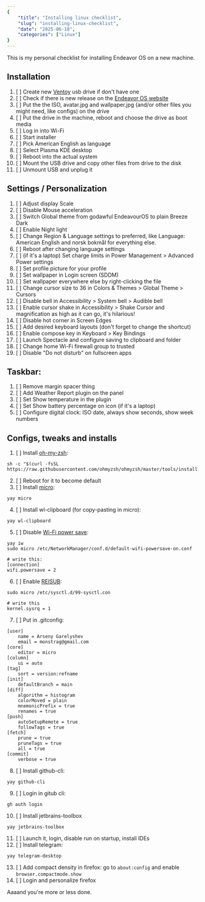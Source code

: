```yaml
---
{
    "title": "Installing linux checklist",
    "slug": "installing-linux-checklist",
    "date": "2025-06-18",
    "categories": ["Linux"]
}
---
```


This is my personal checklist for installing Endeavor OS on a new machine.

## Installation

1. [ ] Create new [Ventoy](https://www.ventoy.net/en/index.html) usb drive if don't have one
2. [ ] Check if there is new release on the [Endeavor OS website](https://endeavouros.com)
3. [ ] Put the the ISO, avatar.jpg and wallpaper.jpg (and/or other files you might need, like configs) on the drive
4. [ ] Put the drive in the machine, reboot and choose the drive as boot media
5. [ ] Log in into Wi-Fi
6. [ ] Start installer
7. [ ] Pick American English as language
8. [ ] Select Plasma KDE desktop
9. [ ] Reboot into the actual system
10. [ ] Mount the USB drive and copy other files from drive to the disk
11. [ ] Unmount USB and unplug it

## Settings / Personalization

1. [ ] Adjust display Scale
2. [ ] Disable Mouse acceleration
3. [ ] Switch Global theme from godawful EndeavourOS to plain Breeze Dark
4. [ ] Enable Night light
5. [ ] Change Region & Language settings to preferred, like Language: American English and norsk bokmål for everything else.
6. [ ] Reboot after changing language settings
7. [ ] (if it's a laptop) Set charge limits in Power Management > Advanced Power settings
8. [ ] Set profile picture for your profile
9. [ ] Set wallpaper in Login screen (SDDM)
10. [ ] Set wallpaper everywhere else by right-clicking the file
11. [ ] Change cursor size to 36 in Colors & Themes > Global Theme > Cursors
12. [ ] Disable bell in Accessibility > System bell > Audible bell
13. [ ] Enable cursor shake in Accessibility > Shake Cursor and magnification as high as it can go, it's hilarious!
14. [ ] Disable hot corner in Screen Edges
15. [ ] Add desired keyboard layouts (don't forget to change the shortcut)
16. [ ] Enable compose key in Keyboard > Key Bindings
17. [ ] Launch Spectacle and configure saving to clipboard and folder
18. [ ] Change home Wi-Fi firewall group to trusted
19. [ ] Disable "Do not disturb" on fullscreen apps

## Taskbar:

1. [ ] Remove margin spacer thing
2. [ ] Add Weather Report plugin on the panel
3. [ ] Set Show temperature in the plugin
4. [ ] Set Show battery percentage on icon (if it's a laptop)
5. [ ] Configure digital clock: ISO date, always show seconds, show week numbers

## Configs, tweaks and installs

1. [ ] Install [oh-my-zsh](https://ohmyz.sh/):

```shell
sh -c "$(curl -fsSL https://raw.githubusercontent.com/ohmyzsh/ohmyzsh/master/tools/install.sh)"
```

2. [ ] Reboot for it to become default
3. [ ] Install [micro](https://micro-editor.github.io/):

```shell
yay micro
```

4. [ ] Install wl-clipboard (for copy-pasting in micro):

```shell
yay wl-clipboard
```

5. [ ] Disable [Wi-Fi power save](/blog/linux-wifi-power-saving):

```shell
yay iw
sudo micro /etc/NetworkManager/conf.d/default-wifi-powersave-on.conf

# write this:
[connection]
wifi.powersave = 2
```

6. [ ] Enable [REISUB](/blog/recovering-from-freeze-with-reisub):

```shell
sudo micro /etc/sysctl.d/99-sysctl.con

# write this
kernel.sysrq = 1
```

7. [ ] Put in .gitconfig:

```.gitconfig
[user]
	name = Arseny Garelyshev
	email = monstrag@gmail.com
[core]
	editor = micro
[column]
	ui = auto
[tag]
	sort = version:refname
[init]
	defaultBranch = main
[diff]
	algorithm = histogram
	colorMoved = plain
	mnemonicPrefix = true
	renames = true
[push]
	autoSetupRemote = true
	followTags = true
[fetch]
	prune = true
	pruneTags = true
	all = true
[commit]
	verbose = true
```

8. [ ] Install github-cli:

```shell
yay github-cli
```

9. [ ] Login in gitub cli:

```shell
gh auth login
```

10. [ ] Install jetbrains-toolbox

```shell
yay jetbrains-toolbox
```

11. [ ] Launch it, login, disable run on startup, install IDEs
12. [ ] Install telegram:

```shell
yay telegram-desktop
```

13. [ ] Add compact density in firefox: go to `about:config` and enable `browser.compactmode.show`
14. [ ] Login and personalize firefox

Aaaand you're more or less done.
